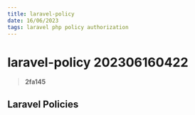 ```yaml
---
title: laravel-policy
date: 16/06/2023
tags: laravel php policy authorization
---
```


# **laravel-policy** 202306160422 
> **2fa145**

  

## Laravel Policies